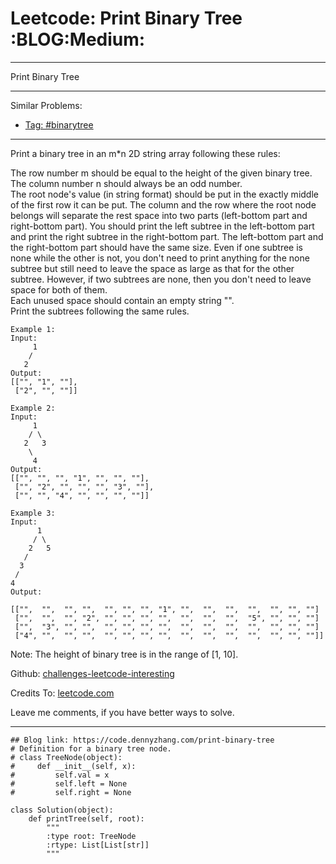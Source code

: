 # Leetcode: Print Binary Tree     :BLOG:Medium:


---

Print Binary Tree  

---

Similar Problems:  
-   [Tag: #binarytree](https://code.dennyzhang.com/tag/binarytree)

---

Print a binary tree in an m\*n 2D string array following these rules:  

The row number m should be equal to the height of the given binary tree.  
The column number n should always be an odd number.  
The root node's value (in string format) should be put in the exactly middle of the first row it can be put. The column and the row where the root node belongs will separate the rest space into two parts (left-bottom part and right-bottom part). You should print the left subtree in the left-bottom part and print the right subtree in the right-bottom part. The left-bottom part and the right-bottom part should have the same size. Even if one subtree is none while the other is not, you don't need to print anything for the none subtree but still need to leave the space as large as that for the other subtree. However, if two subtrees are none, then you don't need to leave space for both of them.  
Each unused space should contain an empty string "".  
Print the subtrees following the same rules.  

    Example 1:
    Input:
         1
        /
       2
    Output:
    [["", "1", ""],
     ["2", "", ""]]

    Example 2:
    Input:
         1
        / \
       2   3
        \
         4
    Output:
    [["", "", "", "1", "", "", ""],
     ["", "2", "", "", "", "3", ""],
     ["", "", "4", "", "", "", ""]]

    Example 3:
    Input:
          1
         / \
        2   5
       / 
      3 
     / 
    4 
    Output:
    
    [["",  "",  "", "",  "", "", "", "1", "",  "",  "",  "",  "", "", ""]
     ["",  "",  "", "2", "", "", "", "",  "",  "",  "",  "5", "", "", ""]
     ["",  "3", "", "",  "", "", "", "",  "",  "",  "",  "",  "", "", ""]
     ["4", "",  "", "",  "", "", "", "",  "",  "",  "",  "",  "", "", ""]]

Note: The height of binary tree is in the range of [1, 10].  

Github: [challenges-leetcode-interesting](https://github.com/DennyZhang/challenges-leetcode-interesting/tree/master/print-binary-tree)  

Credits To: [leetcode.com](https://leetcode.com/problems/print-binary-tree/description/)  

Leave me comments, if you have better ways to solve.  

---

    ## Blog link: https://code.dennyzhang.com/print-binary-tree
    # Definition for a binary tree node.
    # class TreeNode(object):
    #     def __init__(self, x):
    #         self.val = x
    #         self.left = None
    #         self.right = None
    
    class Solution(object):
        def printTree(self, root):
            """
            :type root: TreeNode
            :rtype: List[List[str]]
            """